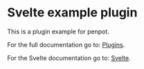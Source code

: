 # Svelte example plugin

This is a plugin example for penpot.

For the full documentation go to: [Plugins](https://help.penpot.app/plugins/).

For the Svelte documentation go to: [Svelte](https://svelte.dev/docs/svelte/overview).

